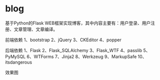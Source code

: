 # blog
基于Python的Flask WEB框架实现博客，其中内容主要有：用户登录、用户注册、文章管理、文章编译。


前端依赖
1、bootstrap
2、jQuery
3、CKEditor
4、popper


后端依赖
1、Flask
2、Flask_SQLAlchemy
3、Flask_WTF
4、passlib
5、PyMySQL
6、WTForms
7、Jinja2
8、Werkzeug
9、MarkupSafe
10、itsdangerous


效果图













